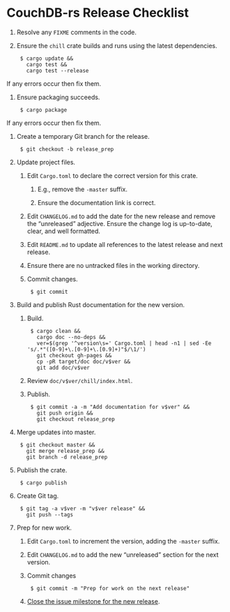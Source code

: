 # CouchDB-rs Release Checklist

1. Resolve any `FIXME` comments in the code.

1. Ensure the `chill` crate builds and runs using the latest
   dependencies.

        $ cargo update &&
          cargo test &&
          cargo test --release

  If any errors occur then fix them.

1. Ensure packaging succeeds.

        $ cargo package

  If any errors occur then fix them.

1. Create a temporary Git branch for the release.

        $ git checkout -b release_prep

1. Update project files.

    1. Edit `Cargo.toml` to declare the correct version for this
       crate.

        1. E.g., remove the `-master` suffix.

        1. Ensure the documentation link is correct.

    1. Edit `CHANGELOG.md` to add the date for the new release and
       remove the “unreleased” adjective. Ensure the change log is
       up-to-date, clear, and well formatted.

    1. Edit `README.md` to update all references to the latest release
       and next release.

    1. Ensure there are no untracked files in the working directory.

    1. Commit changes.

            $ git commit

1. Build and publish Rust documentation for the new version.

    1. Build.

            $ cargo clean &&
              cargo doc --no-deps &&
              ver=$(grep '^version\s=' Cargo.toml | head -n1 | sed -Ee 's/.*"([0-9]+\.[0-9]+\.[0.9]+)"$/\1/')
              git checkout gh-pages &&
              cp -pR target/doc doc/v$ver &&
              git add doc/v$ver

    1. Review `doc/v$ver/chill/index.html`.

    1. Publish.

            $ git commit -a -m "Add documentation for v$ver" &&
              git push origin &&
              git checkout release_prep

1. Merge updates into master.

        $ git checkout master &&
          git merge release_prep &&
          git branch -d release_prep

1. Publish the crate.

        $ cargo publish

1. Create Git tag.

        $ git tag -a v$ver -m "v$ver release" &&
          git push --tags

1. Prep for new work.

    1. Edit `Cargo.toml` to increment the version, adding the `-master`
       suffix.

    1. Edit `CHANGELOG.md` to add the new “unreleased” section for the
       next version.

    1. Commit changes

            $ git commit -m "Prep for work on the next release"

    1. [Close the issue milestone for the new release](
       https://github.com/chill-rs/chill/milestones).
